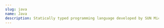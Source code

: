 ```yaml
---
slug: java
name: Java
description: Statically typed programming language developed by SUN Microsystems which runs on all platforms.
---
```

